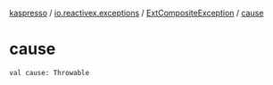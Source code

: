 [kaspresso](../../index.md) / [io.reactivex.exceptions](../index.md) / [ExtCompositeException](index.md) / [cause](./cause.md)

# cause

`val cause: Throwable`